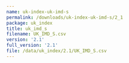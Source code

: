 ```yaml
---
name: uk-index-uk-imd-s
permalink: /downloads/uk-index-uk-imd-s/2_1
package: uk_index
title: uk_imd_s
filename: UK_IMD_S.csv
version: '2.1'
full_version: '2.1'
file: /data/uk_index/2.1/UK_IMD_S.csv
---
```

